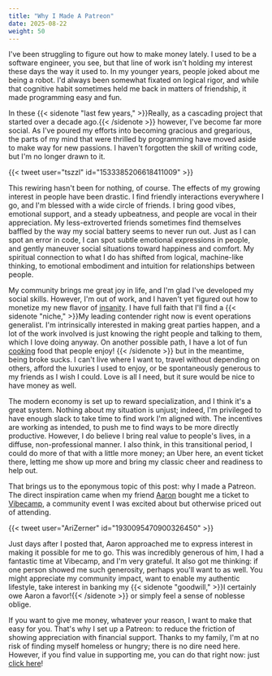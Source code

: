 ```yaml
---
title: "Why I Made A Patreon"
date: 2025-08-22
weight: 50
---
```


I've been struggling to figure out how to make money lately. I used to be a software engineer, you see, but that line of work isn't holding my interest these days the way it used to. In my younger years, people joked about me being a robot. I'd always been somewhat fixated on logical rigor, and while that cognitive habit sometimes held me back in matters of friendship, it made programming easy and fun.

In these {{< sidenote "last few years," >}}Really, as a cascading project that started over a decade ago.{{< /sidenote >}} however, I've become far more social. As I've poured my efforts into becoming gracious and gregarious, the parts of my mind that were thrilled by programming have moved aside to make way for new passions. I haven't forgotten the skill of writing code, but I'm no longer drawn to it.

{{< tweet user="tszzl" id="1533385206618411009" >}}

This rewiring hasn't been for nothing, of course. The effects of my growing interest in people have been drastic. I find friendly interactions everywhere I go, and I'm blessed with a wide circle of friends. I bring good vibes, emotional support, and a steady upbeatness, and people are vocal in their appreciation. My less-extroverted friends sometimes find themselves baffled by the way my social battery seems to never run out. Just as I can spot an error in code, I can spot subtle emotional expressions in people, and gently maneuver social situations toward happiness and comfort. My spiritual connection to what I do has shifted from logical, machine-like thinking, to emotional embodiment and intuition for relationships between people.

My community brings me great joy in life, and I'm glad I've developed my social skills. However, I'm out of work, and I haven't yet figured out how to monetize my new flavor of [insanity](https://www.experimental-history.com/p/face-it-youre-a-crazy-person). I have full faith that I'll find a {{< sidenote "niche," >}}My leading contender right now is event operations generalist. I'm intrinsically interested in making great parties happen, and a lot of the work involved is just knowing the right people and talking to them, which I love doing anyway. On another possible path, I have a lot of fun <a href="https://aricooks.com/">cooking</a> food that people enjoy! {{< /sidenote >}} but in the meantime, being broke sucks. I can't live where I want to, travel without depending on others, afford the luxuries I used to enjoy, or be spontaneously generous to my friends as I wish I could. Love is all I need, but it sure would be nice to have money as well.

The modern economy is set up to reward specialization, and I think it's a great system. Nothing about my situation is unjust; indeed, I'm privileged to have enough slack to take time to find work I'm aligned with. The incentives are working as intended, to push me to find ways to be more directly productive. However, I do believe I bring real value to people's lives, in a diffuse, non-professional manner. I also think, in this transitional period, I could do more of that with a little more money; an Uber here, an event ticket there, letting me show up more and bring my classic cheer and readiness to help out.

That brings us to the eponymous topic of this post: why I made a Patreon. The direct inspiration came when my friend [Aaron](https://appliedtranshumanism.substack.com/) bought me a ticket to [Vibecamp](https://vibe.camp/), a community event I was excited about but otherwise priced out of attending.

{{< tweet user="AriZerner" id="1930095470900326450" >}}

Just days after I posted that, Aaron approached me to express interest in making it possible for me to go. This was incredibly generous of him, I had a fantastic time at Vibecamp, and I'm very grateful. It also got me thinking: if one person showed me such generosity, perhaps you'll want to as well. You might appreciate my community impact, want to enable my authentic lifestyle, take interest in banking my {{< sidenote "goodwill," >}}I certainly owe Aaron a favor!{{< /sidenote >}} or simply feel a sense of noblesse oblige.

If you want to give me money, whatever your reason, I want to make that easy for you. That's why I set up a Patreon: to reduce the friction of showing appreciation with financial support. Thanks to my family, I'm at no risk of finding myself homeless or hungry; there is no dire need here. However, if you find value in supporting me, you can do that right now: just [click here](https://www.patreon.com/AriZerner)!